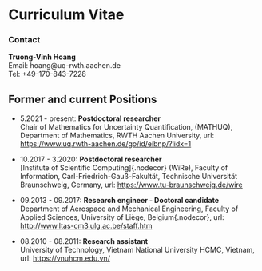 
 # Curriculum Vitae 
### Contact
 **Truong-Vinh Hoang**                                                                                                                                                 
 Email: hoang\@uq-rwth.aachen.de                                                  
 Tel: +49-170-843-7228                                                            

## **Former and current Positions**
-  5.2021 - present: **Postdoctoral
researcher**\
Chair of Mathematics for Uncertainty Quantification,
(MATHUQ), Department of Mathematics, RWTH Aachen University, url:
<https://www.uq.rwth-aachen.de/go/id/eibnp/?lidx=1>

- 10.2017 - 3.2020: **Postdoctoral
researcher**\
[Institute of Scientific Computing]{.nodecor} (WiRe), Faculty of
Information, Carl-Friedrich-Gauß-Fakultät, Technische Universität
Braunschweig, Germany, url: <https://www.tu-braunschweig.de/wire>

- 09.2013 - 09.2017: **Research engineer -
Doctoral candidate**\
Department of Aerospace and Mechanical Engineering, Faculty of Applied
Sciences, University of Liège, Belgium{.nodecor}, url:
<http://www.ltas-cm3.ulg.ac.be/staff.htm>

- 08.2010 - 08.2011: **Research assistant**\
University of Technology, Vietnam National University HCMC, Vietnam,
url: <https://vnuhcm.edu.vn/>


